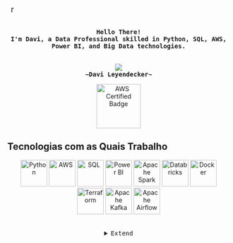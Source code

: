 <!-- Profile -->
<p align="left"><strong><samp>「</samp></strong></p>
<p align="center">
    <samp><br>
        <b>
            Hello There!
        <br>
            I'm Davi, a Data Professional skilled in Python, SQL, AWS, Power BI, and Big Data technologies.<br>
        </b>
    <br>
    <br>
    <img src="https://readme-typing-svg.herokuapp.com?font=Iosevka&size=16&color=6A0DAD&center=true&width=410&height=45&lines=Big+Data+Enthusiast">
    <br>
        <b>
        ~Davi Leyendecker~
        </b>
    <br>

<p align="center">
    <a href="https://www.credly.com/badges/cac3202a-1fc0-44e6-b637-622c75ab4a15" target="_blank">
        <img src="https://images.credly.com/size/340x340/images/00634f82-b07f-4bbd-a6bb-53de397fc3a6/image.png" alt="AWS Certified Badge" width="100" height="100">
    </a>
</p>

<!-- Technologies Section -->

## Tecnologias com as Quais Trabalho

<p align="center">
    <img alt="Python" height="60" width="60" src="https://cdn.jsdelivr.net/gh/devicons/devicon@latest/icons/python/python-original.svg">
    <img alt="AWS" height="60" width="60" src="https://cdn.jsdelivr.net/gh/devicons/devicon@latest/icons/amazonaws/amazonaws-original.svg">
    <img alt="SQL" height="60" width="60" src="https://cdn.jsdelivr.net/gh/devicons/devicon@latest/icons/azuresqldatabase/azuresqldatabase-original.svg">
    <img alt="Power BI" height="60" width="60" src="https://cdn.jsdelivr.net/gh/devicons/devicon@latest/icons/powerbi/powerbi-original.svg">
    <img alt="Apache Spark" height="60" width="60" src="https://cdn.jsdelivr.net/gh/devicons/devicon@latest/icons/apachespark/apachespark-original.svg">
    <img alt="Databricks" height="60" width="60" src="https://cdn.jsdelivr.net/gh/devicons/devicon@latest/icons/databricks/databricks-original.svg">
    <img alt="Docker" height="60" width="60" src="https://cdn.jsdelivr.net/gh/devicons/devicon@latest/icons/docker/docker-original.svg">
    <img alt="Terraform" height="60" width="60" src="https://cdn.jsdelivr.net/gh/devicons/devicon@latest/icons/terraform/terraform-original.svg">
    <img alt="Apache Kafka" height="60" width="60" src="https://cdn.jsdelivr.net/gh/devicons/devicon@latest/icons/apachekafka/apachekafka-original.svg">
    <img alt="Apache Airflow" height="60" width="60" src="https://cdn.jsdelivr.net/gh/devicons/devicon@latest/icons/apacheairflow/apacheairflow-original.svg">
</p>





<br>

<details align="center">
<summary><samp>Extend</samp></summary>

<!-- Contact Me -->
<p align="center">
    <samp>
        <a href="https://www.linkedin.com/in/davileyendecker/"><img src="https://img.shields.io/badge/LinkedIn-0077B5?style=for-the-badge&logo=linkedin&logoColor=white"></a>
        <a href="mailto:seuemail@gmail.com"><img src="https://img.shields.io/badge/Gmail-D14836?style=for-the-badge&logo=gmail&logoColor=white"></a>
        <a href="https://wa.me/5521984232310"><img src="https://img.shields.io/badge/WhatsApp-25D366?style=for-the-badge&logo=whatsapp&logoColor=white" alt="WhatsApp"></a>
        <h2></h2> 
    </samp>
</p>
</details>
